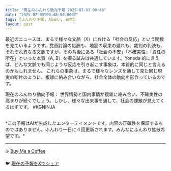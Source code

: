 ```yaml
---
title: "現在のふんわり動向予報 2025-07-03 00:46"
date: "2025-07-03T00:46:00.000Z"
tags: [ふんわり予報, AI占い, 日常]
layout: post
---
```


最近のニュースは、まるで様々な文脈（X）における「社会の反応」という関数を見ているようです。党首討論の応酬も、地震の収束の遅れも、裁判の判決も、それぞれ異なる文脈ですが、その背後にある「社会の不安」「不確実性」「責任の所在」といった本質（A, B）を探る試みは共通しています。Yoneda 的に言えば、どんな文脈でも同じような反応を引き起こす事象は、本質的に同じと言えるのかもしれません。  これらの事象は、まるで様々なレンズを通して見た同じ現実の断片のように、複雑に絡み合いながら、社会全体の動向を形作っているのです。

現在のふんわり動向予報：
世界情勢と国内事情が複雑に絡み合い、不確実性の高まりが続くでしょう。しかし、様々な出来事を通して、社会の課題が見えてくるはずです。 #KGNINJA

<br>
*この予報はAIが生成したエンターテイメントです。内容の正確性を保証するものではありません。ふんわり一日に４回更新されます。みんなにふんわり拡散希望です。*

---
☕️ [Buy Me a Coffee](https://www.buymeacoffee.com/kgninja)

🐦 [現在の予報をXでシェア](https://twitter.com/intent/tweet?text=%E7%8F%BE%E5%9C%A8%E3%81%AE%E3%81%B5%E3%82%93%E3%82%8F%E3%82%8A%E4%BA%88%E5%A0%B1%3A%20%E3%80%8C%E6%9C%80%E8%BF%91%E3%81%AE%E3%83%8B%E3%83%A5%E3%83%BC%E3%82%B9%E3%81%AF%E3%80%81%E3%81%BE%E3%82%8B%E3%81%A7%E6%A7%98%E3%80%85%E3%81%AA%E6%96%87%E8%84%88%EF%BC%88X%EF%BC%89%E3%81%AB%E3%81%8A%E3%81%91%E3%82%8B%E3%80%8C%E7%A4%BE%E4%BC%9A%E3%81%AE%E5%8F%8D%E5%BF%9C%E3%80%8D%E3%81%A8%E3%81%84%E3%81%86%E9%96%A2%E6%95%B0%E3%82%92%E8%A6%8B%E3%81%A6%E3%81%84%E3%82%8B%E3%82%88%E3%81%86%E3%81%A7%E3%81%99%E3%80%82%E3%80%8D%23KGNINJA%20%E7%B6%9A%E3%81%8D%E3%81%AF%E3%83%96%E3%83%AD%E3%82%B0%E3%81%A7%EF%BC%81%F0%9F%91%87&url=https%3A%2F%2Fkg-ninja.github.io%2FFunwariyoso%2F)
